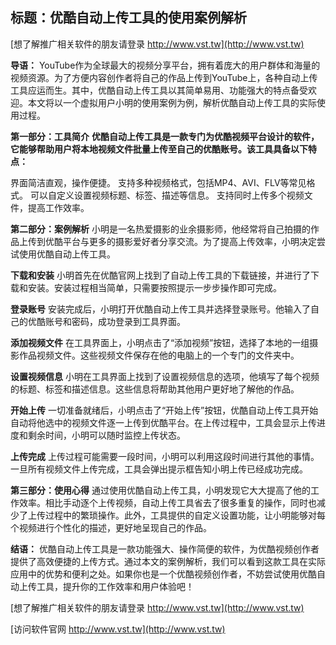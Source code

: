 ## **标题：优酷自动上传工具的使用案例解析**

[想了解推广相关软件的朋友请登录 http://www.vst.tw](http://www.vst.tw)

**导语：**
YouTube作为全球最大的视频分享平台，拥有着庞大的用户群体和海量的视频资源。为了方便内容创作者将自己的作品上传到YouTube上，各种自动上传工具应运而生。其中，优酷自动上传工具以其简单易用、功能强大的特点备受欢迎。本文将以一个虚拟用户小明的使用案例为例，解析优酷自动上传工具的实际使用过程。

**第一部分：工具简介**
**优酷自动上传工具是一款专门为优酷视频平台设计的软件，它能够帮助用户将本地视频文件批量上传至自己的优酷账号。该工具具备以下特点：**

界面简洁直观，操作便捷。
支持多种视频格式，包括MP4、AVI、FLV等常见格式。
可以自定义设置视频标题、标签、描述等信息。
支持同时上传多个视频文件，提高工作效率。

**第二部分：案例解析**
小明是一名热爱摄影的业余摄影师，他经常将自己拍摄的作品上传到优酷平台与更多的摄影爱好者分享交流。为了提高上传效率，小明决定尝试使用优酷自动上传工具。

**下载和安装**
小明首先在优酷官网上找到了自动上传工具的下载链接，并进行了下载和安装。安装过程相当简单，只需要按照提示一步步操作即可完成。

**登录账号**
安装完成后，小明打开优酷自动上传工具并选择登录账号。他输入了自己的优酷账号和密码，成功登录到工具界面。

**添加视频文件**
在工具界面上，小明点击了“添加视频”按钮，选择了本地的一组摄影作品视频文件。这些视频文件保存在他的电脑上的一个专门的文件夹中。

**设置视频信息**
小明在工具界面上找到了设置视频信息的选项，他填写了每个视频的标题、标签和描述信息。这些信息将帮助其他用户更好地了解他的作品。

**开始上传**
一切准备就绪后，小明点击了“开始上传”按钮，优酷自动上传工具开始自动将他选中的视频文件逐一上传到优酷平台。在上传过程中，工具会显示上传进度和剩余时间，小明可以随时监控上传状态。

**上传完成**
上传过程可能需要一段时间，小明可以利用这段时间进行其他的事情。一旦所有视频文件上传完成，工具会弹出提示框告知小明上传已经成功完成。

**第三部分：使用心得**
通过使用优酷自动上传工具，小明发现它大大提高了他的工作效率。相比手动逐个上传视频，自动上传工具省去了很多重复的操作，同时也减少了上传过程中的繁琐操作。此外，工具提供的自定义设置功能，让小明能够对每个视频进行个性化的描述，更好地呈现自己的作品。

**结语：**
优酷自动上传工具是一款功能强大、操作简便的软件，为优酷视频创作者提供了高效便捷的上传方式。通过本文的案例解析，我们可以看到这款工具在实际应用中的优势和便利之处。如果你也是一个优酷视频创作者，不妨尝试使用优酷自动上传工具，提升你的工作效率和用户体验吧！

[想了解推广相关软件的朋友请登录 http://www.vst.tw](http://www.vst.tw)


[访问软件官网 http://www.vst.tw](http://www.vst.tw)
